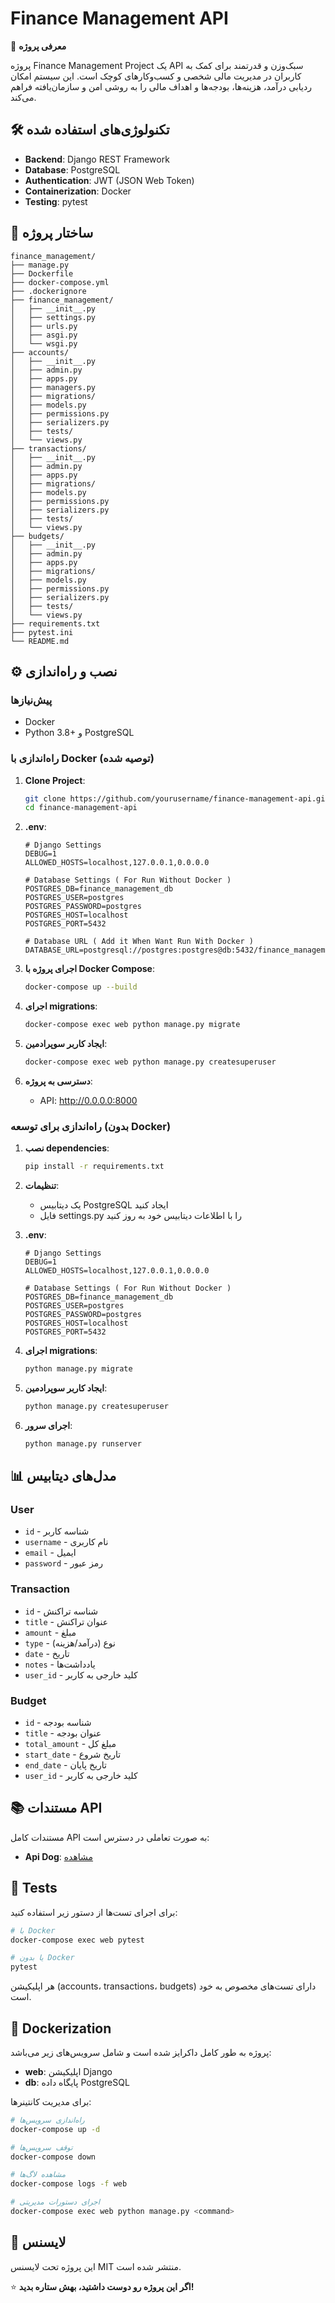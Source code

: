 # Finance Management API

🚀 **معرفی پروژه**

پروژه Finance Management Project یک API سبک‌وزن و قدرتمند برای کمک به کاربران در مدیریت مالی شخصی و کسب‌وکارهای کوچک است. این سیستم امکان ردیابی درآمد، هزینه‌ها، بودجه‌ها و اهداف مالی را به روشی امن و سازمان‌یافته فراهم می‌کند.

## 🛠 **تکنولوژی‌های استفاده شده**

- **Backend**: Django REST Framework
- **Database**: PostgreSQL
- **Authentication**: JWT (JSON Web Token)
- **Containerization**: Docker
- **Testing**: pytest 

## 📁 **ساختار پروژه**

```
finance_management/
├── manage.py
├── Dockerfile
├── docker-compose.yml
├── .dockerignore
├── finance_management/
│   ├── __init__.py
│   ├── settings.py
│   ├── urls.py
│   ├── asgi.py
│   └── wsgi.py
├── accounts/
│   ├── __init__.py
│   ├── admin.py
│   ├── apps.py
│   ├── managers.py
│   ├── migrations/
│   ├── models.py
│   ├── permissions.py
│   ├── serializers.py
│   ├── tests/
│   └── views.py
├── transactions/
│   ├── __init__.py
│   ├── admin.py
│   ├── apps.py
│   ├── migrations/
│   ├── models.py
│   ├── permissions.py
│   ├── serializers.py
│   ├── tests/
│   └── views.py
├── budgets/
│   ├── __init__.py
│   ├── admin.py
│   ├── apps.py
│   ├── migrations/
│   ├── models.py
│   ├── permissions.py
│   ├── serializers.py
│   ├── tests/
│   └── views.py
├── requirements.txt
├── pytest.ini
└── README.md
```

## ⚙️ **نصب و راه‌اندازی**

### پیش‌نیازها

- Docker
- Python 3.8+ و PostgreSQL

### راه‌اندازی با Docker (توصیه شده)

1. **Clone Project**:
   ```bash
   git clone https://github.com/yourusername/finance-management-api.git
   cd finance-management-api
   ```

2. **.env**:
   ```.env
   # Django Settings
   DEBUG=1
   ALLOWED_HOSTS=localhost,127.0.0.1,0.0.0.0
   
   # Database Settings ( For Run Without Docker )
   POSTGRES_DB=finance_management_db
   POSTGRES_USER=postgres
   POSTGRES_PASSWORD=postgres
   POSTGRES_HOST=localhost
   POSTGRES_PORT=5432
   
   # Database URL ( Add it When Want Run With Docker )
   DATABASE_URL=postgresql://postgres:postgres@db:5432/finance_management_db
   ```
    
3. **اجرای پروژه با Docker Compose**:
   ```bash
   docker-compose up --build
   ```

4. **اجرای migrations**:
   ```bash
   docker-compose exec web python manage.py migrate
   ```

5. **ایجاد کاربر سوپرادمین**:
   ```bash
   docker-compose exec web python manage.py createsuperuser
   ```

6. **دسترسی به پروژه**:
   - API: http://0.0.0.0:8000

### راه‌اندازی برای توسعه (بدون Docker)

1. **نصب dependencies**:
   ```bash
   pip install -r requirements.txt
   ```

2. **تنظیمات**:
   - یک دیتابیس PostgreSQL ایجاد کنید
   - فایل settings.py را با اطلاعات دیتابیس خود به روز کنید

3. **.env**:
   ```.env
   # Django Settings
   DEBUG=1
   ALLOWED_HOSTS=localhost,127.0.0.1,0.0.0.0
   
   # Database Settings ( For Run Without Docker )
   POSTGRES_DB=finance_management_db
   POSTGRES_USER=postgres
   POSTGRES_PASSWORD=postgres
   POSTGRES_HOST=localhost
   POSTGRES_PORT=5432
   ```

4. **اجرای migrations**:
   ```bash
   python manage.py migrate
   ```

5. **ایجاد کاربر سوپرادمین**:
   ```bash
   python manage.py createsuperuser
   ```

6. **اجرای سرور**:
   ```bash
   python manage.py runserver
   ```

## 📊 **مدل‌های دیتابیس**

### User
- `id` - شناسه کاربر
- `username` - نام کاربری
- `email` - ایمیل
- `password` - رمز عبور

### Transaction
- `id` - شناسه تراکنش
- `title` - عنوان تراکنش
- `amount` - مبلغ
- `type` - نوع (درآمد/هزینه)
- `date` - تاریخ
- `notes` - یادداشت‌ها
- `user_id` - کلید خارجی به کاربر

### Budget
- `id` - شناسه بودجه
- `title` - عنوان بودجه
- `total_amount` - مبلغ کل
- `start_date` - تاریخ شروع
- `end_date` - تاریخ پایان
- `user_id` - کلید خارجی به کاربر

## 📚 **مستندات API**

مستندات کامل API به صورت تعاملی در دسترس است:

- **Api Dog**: [مشاهده](https://share.apidog.com/4b7ea7f3-044c-4fa5-934b-3ad39e0f9619)


## 🧪 **Tests**

برای اجرای تست‌ها از دستور زیر استفاده کنید:

```bash
# با Docker
docker-compose exec web pytest

# یا بدون Docker
pytest
```

هر اپلیکیشن (accounts، transactions، budgets) دارای تست‌های مخصوص به خود است.

## 🐳 **Dockerization**

پروژه به طور کامل داکرایز شده است و شامل سرویس‌های زیر می‌باشد:

- **web**: اپلیکیشن Django
- **db**: پایگاه داده PostgreSQL

برای مدیریت کانتینرها:

```bash
# راه‌اندازی سرویس‌ها
docker-compose up -d

# توقف سرویس‌ها
docker-compose down

# مشاهده لاگ‌ها
docker-compose logs -f web

# اجرای دستورات مدیریتی
docker-compose exec web python manage.py <command>
```

## 📄 **لایسنس**

این پروژه تحت لایسنس MIT منتشر شده است.

⭐ **اگر این پروژه رو دوست داشتید، بهش ستاره بدید!**